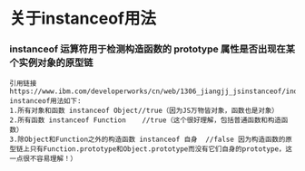 # 关于instanceof用法
###  instanceof 运算符用于检测构造函数的 prototype 属性是否出现在某个实例对象的原型链

    引用链接https://www.ibm.com/developerworks/cn/web/1306_jiangjj_jsinstanceof/index.html
    instanceof用法如下:
    1.所有对象和函数 instanceof Object//true（因为JS万物皆对象，函数也是对象）
    2.所有函数 instanceof Function    //true（这个很好理解，包括普通函数和构造函数）
    3.除Object和Function之外的构造函数 instanceof 自身  //false 因为构造函数的原型链上只有Function.prototype和Object.prototype而没有它们自身的prototype，这一点很不容易理解！）
